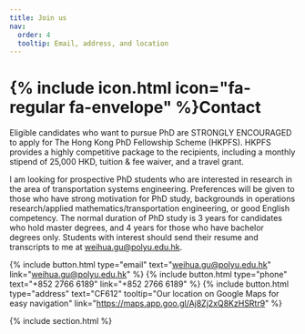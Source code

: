 ```yaml
---
title: Join us
nav:
  order: 4
  tooltip: Email, address, and location
---
```


# {% include icon.html icon="fa-regular fa-envelope" %}Contact

Eligible candidates who want to pursue PhD are STRONGLY ENCOURAGED to apply for The Hong Kong PhD Fellowship Scheme (HKPFS). HKPFS provides a highly competitive package to the recipients, including a monthly stipend of 25,000 HKD, tuition & fee waiver, and a travel grant.
 	
I am looking for prospective PhD students who are interested in research in the area of transportation systems engineering. Preferences will be given to those who have strong motivation for PhD study, backgrounds in operations research/applied mathematics/transportation engineering, or good English competency. The normal duration of PhD study is 3 years for candidates who hold master degrees, and 4 years for those who have bachelor degrees only. Students with interest should send their resume and transcripts to me at weihua.gu@polyu.edu.hk. 

{%
  include button.html
  type="email"
  text="weihua.gu@polyu.edu.hk"
  link="weihua.gu@polyu.edu.hk"
%}
{%
  include button.html
  type="phone"
  text="+852 2766 6189"
  link="+852 2766 6189"
%}
{%
  include button.html
  type="address"
  text="CF612"
  tooltip="Our location on Google Maps for easy navigation"
  link="https://maps.app.goo.gl/Aj8Zj2xQ8KzHSRtr9"
%}

{% include section.html %}